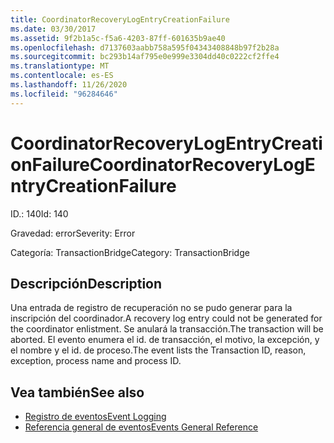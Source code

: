 ```yaml
---
title: CoordinatorRecoveryLogEntryCreationFailure
ms.date: 03/30/2017
ms.assetid: 9f2b1a5c-f5a6-4203-87ff-601635b9ae40
ms.openlocfilehash: d7137603aabb758a595f04343408848b97f2b28a
ms.sourcegitcommit: bc293b14af795e0e999e3304dd40c0222cf2ffe4
ms.translationtype: MT
ms.contentlocale: es-ES
ms.lasthandoff: 11/26/2020
ms.locfileid: "96284646"
---
```

# <a name="coordinatorrecoverylogentrycreationfailure"></a><span data-ttu-id="76c16-102">CoordinatorRecoveryLogEntryCreationFailure</span><span class="sxs-lookup"><span data-stu-id="76c16-102">CoordinatorRecoveryLogEntryCreationFailure</span></span>

<span data-ttu-id="76c16-103">ID.: 140</span><span class="sxs-lookup"><span data-stu-id="76c16-103">Id: 140</span></span>  
  
 <span data-ttu-id="76c16-104">Gravedad: error</span><span class="sxs-lookup"><span data-stu-id="76c16-104">Severity: Error</span></span>  
  
 <span data-ttu-id="76c16-105">Categoría: TransactionBridge</span><span class="sxs-lookup"><span data-stu-id="76c16-105">Category: TransactionBridge</span></span>  
  
## <a name="description"></a><span data-ttu-id="76c16-106">Descripción</span><span class="sxs-lookup"><span data-stu-id="76c16-106">Description</span></span>  

 <span data-ttu-id="76c16-107">Una entrada de registro de recuperación no se pudo generar para la inscripción del coordinador.</span><span class="sxs-lookup"><span data-stu-id="76c16-107">A recovery log entry could not be generated for the coordinator enlistment.</span></span> <span data-ttu-id="76c16-108">Se anulará la transacción.</span><span class="sxs-lookup"><span data-stu-id="76c16-108">The transaction will be aborted.</span></span> <span data-ttu-id="76c16-109">El evento enumera el id. de transacción, el motivo, la excepción, y el nombre y el id. de proceso.</span><span class="sxs-lookup"><span data-stu-id="76c16-109">The event lists the Transaction ID, reason, exception, process name and process ID.</span></span>  
  
## <a name="see-also"></a><span data-ttu-id="76c16-110">Vea también</span><span class="sxs-lookup"><span data-stu-id="76c16-110">See also</span></span>

- [<span data-ttu-id="76c16-111">Registro de eventos</span><span class="sxs-lookup"><span data-stu-id="76c16-111">Event Logging</span></span>](index.md)
- [<span data-ttu-id="76c16-112">Referencia general de eventos</span><span class="sxs-lookup"><span data-stu-id="76c16-112">Events General Reference</span></span>](events-general-reference.md)
